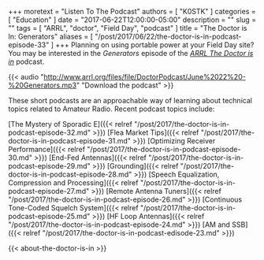 +++
moretext = "Listen To The Podcast"
authors = [ "K0STK" ]
categories = [ "Education" ]
date = "2017-06-22T12:00:00-05:00"
description = ""
slug = ""
tags = [ "ARRL", "doctor", "Field Day", "podcast" ]
title = "The Doctor is In: Generators"
aliases = [ "/post/2017/06/22/the-doctor-is-in-podcast-episode-33" ]
+++
Planning on using portable power at your Field Day site? You may be interested in the
*Generators*
episode of the
[*ARRL The Doctor is in*](http://www.arrl.org/doctor/) podcast.

<!--more-->

{{< audio "http://www.arrl.org/files/file/DoctorPodcast/June%2022%20-%20Generators.mp3" "Download the podcast" >}}

These short podcasts are an approachable way of learning about technical
topics related to Amateur Radio. Recent podcast topics include:

[The Mystery of Sporadic E]({{< relref "/post/2017/the-doctor-is-in-podcast-episode-32.md" >}})
[Flea Market Tips]({{< relref "/post/2017/the-doctor-is-in-podcast-episode-31.md" >}})
[Optimizing Receiver Performance]({{< relref "/post/2017/the-doctor-is-in-podcast-episode-30.md" >}})
[End-Fed Antennas]({{< relref "/post/2017/the-doctor-is-in-podcast-episode-29.md" >}})
[Grounding]({{< relref "/post/2017/the-doctor-is-in-podcast-episode-28.md" >}})
[Speech Equalization, Compression and Processing]({{< relref "/post/2017/the-doctor-is-in-podcast-episode-27.md" >}})
[Remote Antenna Tuners]({{< relref "/post/2017/the-doctor-is-in-podcast-episode-26.md" >}})
[Continuous Tone-Coded Squelch System]({{< relref "/post/2017/the-doctor-is-in-podcast-episode-25.md" >}})
[HF Loop Antennas]({{< relref "/post/2017/the-doctor-is-in-podcast-episode-24.md" >}})
[AM and SSB]({{< relref "/post/2017/the-doctor-is-in-podcast-edisode-23.md" >}})

{{< about-the-doctor-is-in >}}

